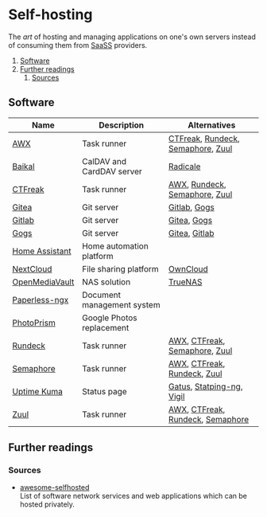 # Self-hosting

The _art_ of hosting and managing applications on one's own servers instead of consuming them from
[SaaSS][service as a software substitute] providers.

1. [Software](#software)
1. [Further readings](#further-readings)
   1. [Sources](#sources)

## Software

| Name             | Description                | Alternatives                              |
| ---------------- | -------------------------- | ----------------------------------------- |
| [AWX]            | Task runner                | [CTFreak], [Rundeck], [Semaphore], [Zuul] |
| [Baikal]         | CalDAV and CardDAV server  | [Radicale]                                |
| [CTFreak]        | Task runner                | [AWX], [Rundeck], [Semaphore], [Zuul]     |
| [Gitea]          | Git server                 | [Gitlab], [Gogs]                          |
| [Gitlab]         | Git server                 | [Gitea], [Gogs]                           |
| [Gogs]           | Git server                 | [Gitea], [Gitlab]                         |
| [Home Assistant] | Home automation platform   |                                           |
| [NextCloud]      | File sharing platform      | [OwnCloud]                                |
| [OpenMediaVault] | NAS solution               | [TrueNAS]                                 |
| [Paperless-ngx]  | Document management system |                                           |
| [PhotoPrism]     | Google Photos replacement  |                                           |
| [Rundeck]        | Task runner                | [AWX], [CTFreak], [Semaphore], [Zuul]     |
| [Semaphore]      | Task runner                | [AWX], [CTFreak], [Rundeck], [Zuul]       |
| [Uptime Kuma]    | Status page                | [Gatus], [Statping-ng], [Vigil]           |
| [Zuul]           | Task runner                | [AWX], [CTFreak], [Rundeck], [Semaphore]  |

## Further readings

### Sources

- [awesome-selfhosted]<br/>
  List of software network services and web applications which can be hosted privately.

<!--
  Reference
  ═╬═Time══
  -->

<!-- Knowledge base -->
[awx]: awx.md
[baikal]: baikal.md
[gitea]: gitea.md
[gitlab]: gitlab/README.md
[nextcloud]: nextcloud.md
[openmediavault]: openmediavault.md
[paperless-ngx]: paperless-ngx.md
[photoprism]: photoprism.md
[rundeck]: rundeck.md
[uptime kuma]: uptime%20kuma.md

<!-- Others -->
[awesome-selfhosted]: https://awesome-selfhosted.net/
[ctfreak]: https://ctfreak.com/
[gatus]: https://github.com/TwiN/gatus
[gogs]: https://github.com/gogs/gogs
[home assistant]: https://www.home-assistant.io/
[owncloud]: https://owncloud.com/
[radicale]: https://radicale.org/
[semaphore]: https://semaphoreui.com/
[service as a software substitute]: https://www.gnu.org/philosophy/who-does-that-server-really-serve.html
[statping-ng]: https://statping-ng.github.io/
[truenas]: https://www.truenas.com/
[vigil]: https://github.com/valeriansaliou/vigil
[zuul]: https://zuul-ci.org/
